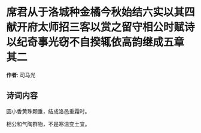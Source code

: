 # 席君从于洛城种金橘今秋始结六实以其四献开府太师招三客以赏之留守相公时赋诗以纪奇事光窃不自揆辄依高韵继成五章  其二

**作者**: 司马光

## 诗词内容

圆小香黄珠颗垂，结成洛邑重霜时。

相公和气陶群物，不是寒温变土宜。


